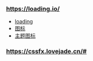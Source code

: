 <!--
 * @Date: 2022-08-18
 * @Author: 马晓川 maxc@dustess.com
 * @LastEditors: 马晓川 maxc@dustess.com
 * @LastEditTime: 2022-08-18
 * @Description: 
-->

### https://loading.io/
* [loading](https://loading.io/spinner/)
* [图标](https://loading.io/icon/)
* [主题图标](https://loading.io/icon/set/)

### https://cssfx.lovejade.cn/#